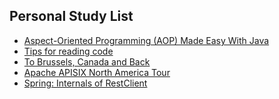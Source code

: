 ## Personal Study List
<!-- BLOG-POST-LIST:START -->
- [Aspect-Oriented Programming &lpar;AOP&rpar; Made Easy With Java](https://foojay.io/today/aspect-oriented-programming-aop/)
- [Tips for reading code](https://foojay.io/today/tips-for-reading-code/)
- [To Brussels, Canada and Back](https://foojay.io/today/to-brussels-canada-and-back/)
- [Apache APISIX North America Tour](https://foojay.io/today/apache-apisix-north-america-tour/)
- [Spring: Internals of RestClient](https://foojay.io/today/spring-internals-of-restclient/)
<!-- BLOG-POST-LIST:END -->  
